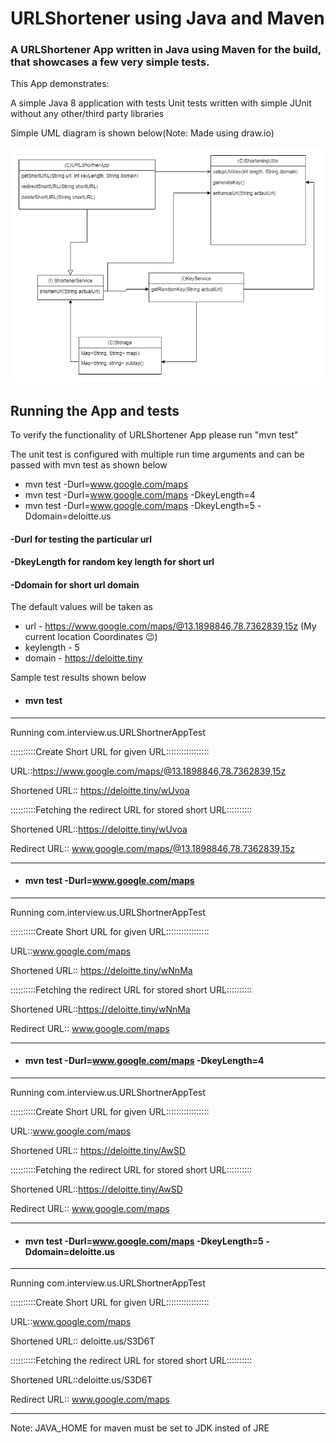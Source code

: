 # URLShortener using Java and Maven
### A URLShortener App written in Java using Maven for the build, that showcases a few very simple tests.

This App demonstrates:

A simple Java 8 application with tests
Unit tests written with simple JUnit without any other/third party libraries

Simple UML diagram is shown below(Note: Made using draw.io)

![Simple UML](https://github.com/jpnaidu07/deloitte-url-shortener/blob/master/urlshortener-UML.png)


## Running the App and tests
To verify the functionality of URLShortener App please run "mvn test"

The unit test is configured with multiple run time arguments and can be passed with mvn test as shown below

* mvn test -Durl=www.google.com/maps
* mvn test -Durl=www.google.com/maps -DkeyLength=4 
* mvn test -Durl=www.google.com/maps -DkeyLength=5 -Ddomain=deloitte.us

#### -Durl for testing the particular url
#### -DkeyLength for random key length for short url
#### -Ddomain for short url domain

The default values will be taken as 
* url - https://www.google.com/maps/@13.1898846,78.7362839,15z (My current location Coordinates :wink:)
* keylength - 5
* domain - https://deloitte.tiny

Sample test results shown below

* #### mvn test
-------------------------------------------------------

Running com.interview.us.URLShortnerAppTest

::::::::::Create Short URL for given URL:::::::::::::::::

URL::https://www.google.com/maps/@13.1898846,78.7362839,15z

Shortened URL:: https://deloitte.tiny/wUvoa

::::::::::Fetching the redirect URL for stored short URL::::::::::

Shortened URL::https://deloitte.tiny/wUvoa

Redirect URL:: www.google.com/maps/@13.1898846,78.7362839,15z

-------------------------------------------------------

* #### mvn test -Durl=www.google.com/maps

-------------------------------------------------------

Running com.interview.us.URLShortnerAppTest

::::::::::Create Short URL for given URL:::::::::::::::::

URL::www.google.com/maps

Shortened URL:: https://deloitte.tiny/wNnMa

::::::::::Fetching the redirect URL for stored short URL::::::::::

Shortened URL::https://deloitte.tiny/wNnMa

Redirect URL:: www.google.com/maps


-------------------------------------------------------

* #### mvn test -Durl=www.google.com/maps -DkeyLength=4 

-------------------------------------------------------

Running com.interview.us.URLShortnerAppTest

::::::::::Create Short URL for given URL:::::::::::::::::

URL::www.google.com/maps

Shortened URL:: https://deloitte.tiny/AwSD

::::::::::Fetching the redirect URL for stored short URL::::::::::

Shortened URL::https://deloitte.tiny/AwSD

Redirect URL:: www.google.com/maps


-------------------------------------------------------

* #### mvn test -Durl=www.google.com/maps -DkeyLength=5 -Ddomain=deloitte.us

-------------------------------------------------------

Running com.interview.us.URLShortnerAppTest

::::::::::Create Short URL for given URL:::::::::::::::::

URL::www.google.com/maps

Shortened URL:: deloitte.us/S3D6T

::::::::::Fetching the redirect URL for stored short URL::::::::::

Shortened URL::deloitte.us/S3D6T

Redirect URL:: www.google.com/maps

-------------------------------------------------------

Note: JAVA_HOME for maven must be set to JDK insted of JRE
